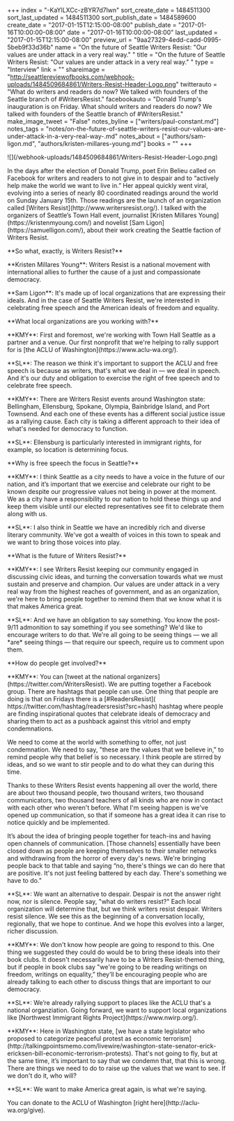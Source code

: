 +++
index = "-KaYlLXCc-zBYR7d7lwn"
sort_create_date = 1484511300
sort_last_updated = 1484511300
sort_publish_date = 1484589600
create_date = "2017-01-15T12:15:00-08:00"
publish_date = "2017-01-16T10:00:00-08:00"
date = "2017-01-16T10:00:00-08:00"
last_updated = "2017-01-15T12:15:00-08:00"
preview_url = "9aa27329-4edd-cadd-0995-5beb9f33d36b"
name = "On the future of Seattle Writers Resist: \"Our values are under attack in a very real way.\" "
title = "On the future of Seattle Writers Resist: \"Our values are under attack in a very real way.\" "
type = "Interview"
link = ""
shareimage = "http://seattlereviewofbooks.com/webhook-uploads/1484509684861/Writers-Resist-Header-Logo.png"
twitterauto = "What do writers and readers do now? We talked with founders of the Seattle branch of #WritersResist."
facebookauto = "Donald Trump's inauguration is on Friday. What should writers and readers do now? We talked with founders of the Seattle branch of #WritersResist."
make_image_tweet = "False"
notes_byline = ["writers/paul-constant.md"]
notes_tags = "notes/on-the-future-of-seattle-writers-resist-our-values-are-under-attack-in-a-very-real-way-.md"
notes_about = ["authors/sam-ligon.md", "authors/kristen-millares-young.md"]
books = ""
+++
<p class="image">![](/webhook-uploads/1484509684861/Writers-Resist-Header-Logo.png)</p>

<p class="intro">In the days after the election of Donald Trump, poet Erin Belieu called on Facebook for writers and readers to not give in to despair and to “actively help make the world we want to live in.” Her appeal quickly went viral, evolving into a series of nearly 80 coordinated readings around the world on Sunday January 15th. Those readings are the launch of an organization called [Writers Resist](http://www.writersresist.org/). I talked with the organizers of Seattle’s Town Hall event, journalist [Kristen Millares Young](https://kristenmyoung.com/) and novelist [Sam Ligon](https://samuelligon.com/), about their work creating the Seattle faction of Writers Resist.</p>

<p class="noindent">**So what, exactly, is Writers Resist?**</p>

<p class="noindent">**Kristen Millares Young**: Writers Resist is a national movement with international allies to further the cause of a just and compassionate democracy.</p>

<p class="noindent">**Sam Ligon**: It's made up of local organizations that are expressing their ideals. And in the case of Seattle Writers Resist, we're interested in celebrating free speech and the American ideals of freedom and equality.</p>

<p class="noindent">**What local organizations are you working with?**</p>

<p class="noindent">**KMY**: First and foremost, we're working with Town Hall Seattle as a partner and a venue. Our first nonprofit that we're helping to rally support for is [the ACLU of Washington](https://www.aclu-wa.org/).</p>

<p class="noindent">**SL**: The reason we think it's important to support the ACLU and free speech is because as writers, that's what we deal in — we deal in speech. And it's our duty and obligation to exercise the right of free speech and to celebrate free speech. </p>

<p class="noindent">**KMY**: There are Writers Resist events around Washington state: Bellingham, Ellensburg, Spokane, Olympia, Bainbridge Island, and Port Townsend. And each one of these events has a different social justice issue as a rallying cause. Each city is taking a different approach to their idea of what's needed for democracy to function.</p>

<p class="noindent">**SL**: Ellensburg is particularly interested in immigrant rights, for example, so location is determining focus.</p>

<p class="noindent">**Why is free speech the focus in Seattle?**</p>

<p class="noindent">**KMY**: I think Seattle as a city needs to have a voice in the future of our nation, and it’s important that we exercise and celebrate our right to be known despite our progressive values not being in power at the moment. We as a city have a responsibility to our nation to hold these things up and keep them visible until our elected representatives see fit to celebrate them along with us.</p>

<p class="noindent">**SL**: I also think in Seattle we have an incredibly rich and diverse literary community. We've got a wealth of voices in this town to speak and we want to bring those voices into play.</p>

<p class="noindent">**What is the future of Writers Resist?**</p>

<p class="noindent">**KMY**: I see Writers Resist keeping our community engaged in discussing civic ideas, and turning the conversation towards what we must sustain and preserve and champion. Our values are under attack in a very real way from the highest reaches of government, and as an organization, we're here to bring people together to remind them that we know what it is that makes America great.</p>

<p class="noindent">**SL**: And we have an obligation to say something. You know the post-9/11 admonition to say something if you see something? We'd like to encourage writers to do that. We're all going to be seeing things — we all *are* seeing things — that require our speech, require us to comment upon them.</p>

<p class="noindent">**How do people get involved?**</p>

<p class="noindent">**KMY**: You can [tweet at the national organizers](https://twitter.com/WritersResist). We are putting together a Facebook group. There are hashtags that people can use. One thing that people are doing is that on Fridays there is a [#ReadersResist]( https://twitter.com/hashtag/readersresist?src=hash) hashtag where people are finding inspirational quotes that celebrate ideals of democracy and sharing them to act as a pushback against this vitriol and empty condemnations. </p>

We need to come at the world with something to offer, not just condemnation. We need to say, "these are the values that we believe in,” to remind people why that belief is so necessary. I think people are stirred by ideas, and so we want to stir people and to do what they can during this time.

Thanks to these Writers Resist events happening all over the world, there are about two thousand people, two thousand writers, two thousand communicators, two thousand teachers of all kinds who are now in contact with each other who weren't before. What I'm seeing happen is we've opened up communication, so that if someone has a great idea it can rise to notice quickly and be implemented. 

It’s about the idea of bringing people together for teach-ins and having open channels of communication. [Those channels] essentially have been closed down as people are keeping themselves to their smaller networks and withdrawing from the horror of every day's news. We're bringing people back to that table and saying “no, there's things we can do here that are positive. It's not just feeling battered by each day. There's something we have to do.” 

<p class="noindent">**SL**: We want an alternative to despair. Despair is not the answer right now, nor is silence. People say, "what do writers resist?" Each local organization will determine that, but we think writers resist despair. Writers resist silence. We see this as the beginning of a conversation locally, regionally, that we hope to continue. And we hope this evolves into a larger, richer discussion. </p>

<p class="noindent">**KMY**: We don't know how people are going to respond to this. One thing we suggested they could do would be to bring these ideals into their book clubs. It doesn't necessarily have to be a Writers Resist-themed thing, but if people in book clubs say  "we're going to be reading writings on freedom, writings on equality,” they’ll be encouraging people who are already talking to each other to discuss things that are important to our democracy.</p>

<p class="noindent">**SL**: We’re already rallying support to places like the ACLU that's a national organziation. Going forward, we want to support local organizations like [Northwest Immigrant Rights Project](https://www.nwirp.org/).</p>

<p class="noindent">**KMY**: Here in Washington state, [we have a state legislator who proposed to categorize peaceful protest as economic terrorism](http://talkingpointsmemo.com/livewire/washington-state-senator-erick-ericksen-bill-economic-terrorism-protests). That's not going to fly, but at the same time, it’s important to say that we condemn that, that this is wrong. There are things we need to do to raise up the values that we want to see. If we don't do it, who will?</p>

<p class="noindent">**SL**: We want to make America great again, is what we're saying.</p>

<p class="footer">You can donate to the ACLU of Washington [right here](http://aclu-wa.org/give).</p>
